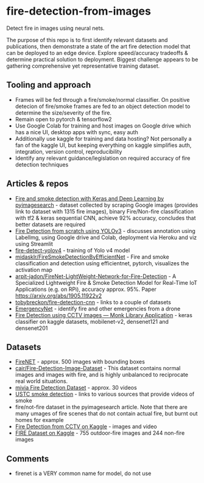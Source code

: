 # fire-detection-from-images
Detect fire in images using neural nets.

The purpose of this repo is to first identify relevant datasets and publications, then demonstrate a state of the art fire detection model that can be deployed to an edge device. Explore speed/accuracy tradeoffs & determine practical solution to deployment. Biggest challenge appears to be gathering comprehensive yet representative training dataset.

## Tooling and approach
* Frames will be fed through a fire/smoke/normal classifier. On positive detecion of fire/smoke frames are fed to an object detection model to determine the size/severity of the fire.
* Remain open to pytorch & tensorflow2
* Use Google Colab for training and host images on Google drive which has a nice UI, desktop apps with sync, easy auth
* Additionally use kaggle for training and data hosting? Not personally a fan of the kaggle UI, but keeping everything on kaggle simplifies auth, integration, version control, reproducibility
* Identify any relevant guidance/legislation on required accuracy of fire detection techniques

## Articles & repos
* [Fire and smoke detection with Keras and Deep Learning by pyimagesearch](https://www.pyimagesearch.com/2019/11/18/fire-and-smoke-detection-with-keras-and-deep-learning/) - dataset collected by scraping Google images (provides link to dataset with  1315 fire images), binary Fire/Non-fire classification with tf2 & keras sequential CNN, achieve 92% accuracy, concludes that better datasets are required
* [Fire Detection from scratch using YOLOv3](https://medium.com/@b117020/fire-detection-using-neural-networks-4d52c5cd55c5) - discusses annotation using LabelImg, using Google drive and Colab, deployment via Heroku and viz using Streamlit
* [fire-detect-yolov4](https://github.com/gengyanlei/fire-detect-yolov4) - training of Yolo v4 model
* [midasklr/FireSmokeDetectionByEfficientNet](https://github.com/midasklr/FireSmokeDetectionByEfficientNet) - Fire and smoke classification and detection using efficientnet, pytorch, visualizes the activation map
* [arpit-jadon/FireNet-LightWeight-Network-for-Fire-Detection](https://github.com/arpit-jadon/FireNet-LightWeight-Network-for-Fire-Detection) - A Specialized Lightweight Fire & Smoke Detection Model for Real-Time IoT Applications (e.g. on RPi), accuracy approx. 95%. Paper https://arxiv.org/abs/1905.11922v2
* [tobybreckon/fire-detection-cnn](https://github.com/tobybreckon/fire-detection-cnn) - links to a couple of datasets
* [EmergencyNet](https://github.com/ckyrkou/EmergencyNet) - identify fire and other emergencies from a drone
* [Fire Detection using CCTV images — Monk Library Application](https://medium.com/towards-artificial-intelligence/fire-detection-using-cctv-images-monk-library-application-242df1fca2b9) - keras classifier on kaggle datasets, mobilenet-v2, densenet121 and densenet201

## Datasets
* [FireNET](https://github.com/OlafenwaMoses/FireNET) - approx. 500 images with bounding boxes
* [cair/Fire-Detection-Image-Dataset](https://github.com/cair/Fire-Detection-Image-Dataset) - This dataset contains normal images and images with fire, and is highly unbalanced to reciprocate real world situations.
* [mivia Fire Detection Dataset](https://mivia.unisa.it/datasets/video-analysis-datasets/fire-detection-dataset/) - approx. 30 videos
* [USTC smoke detection](http://smoke.ustc.edu.cn/datasets.htm) - links to various sources that provide videos of smoke
* fire/not-fire dataset in the pyimagesearch article. Note that there are many umages of fire scenes that do not contain actual fire, but burnt out homes for example 
* [Fire Detection from CCTV on Kaggle](https://www.kaggle.com/ritupande/fire-detection-from-cctv) - images and video
* [FIRE Dataset on Kaggle]() - 755 outdoor-fire images and 244 non-fire images 

## Comments
* firenet is a VERY common name for model, do not use
